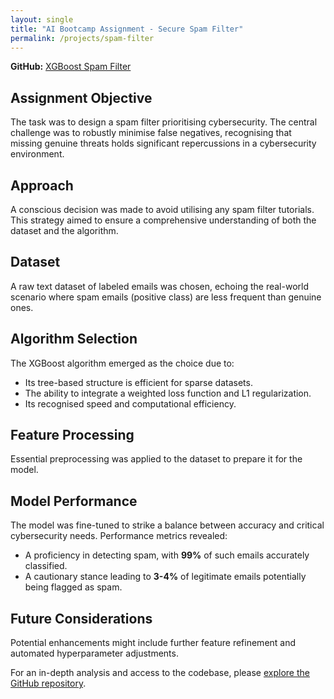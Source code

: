 ```yaml
---
layout: single
title: "AI Bootcamp Assignment - Secure Spam Filter"
permalink: /projects/spam-filter
---
```


**GitHub:** [XGBoost Spam Filter](https://github.com/adobiss/ai-ml-portfolio/tree/main/XGBoost_spam_filter)

## Assignment Objective

The task was to design a spam filter prioritising cybersecurity. The central challenge was to robustly minimise false negatives, recognising that missing genuine threats holds significant repercussions in a cybersecurity environment.

## Approach

A conscious decision was made to avoid utilising any spam filter tutorials. This strategy aimed to ensure a comprehensive understanding of both the dataset and the algorithm.

## Dataset

A raw text dataset of labeled emails was chosen, echoing the real-world scenario where spam emails (positive class) are less frequent than genuine ones.

## Algorithm Selection

The XGBoost algorithm emerged as the choice due to:

- Its tree-based structure is efficient for sparse datasets.
- The ability to integrate a weighted loss function and L1 regularization.
- Its recognised speed and computational efficiency.

## Feature Processing

Essential preprocessing was applied to the dataset to prepare it for the model.

## Model Performance

The model was fine-tuned to strike a balance between accuracy and critical cybersecurity needs. Performance metrics revealed:

- A proficiency in detecting spam, with **99%** of such emails accurately classified.
- A cautionary stance leading to **3-4%** of legitimate emails potentially being flagged as spam.

## Future Considerations

Potential enhancements might include further feature refinement and automated hyperparameter adjustments.

For an in-depth analysis and access to the codebase, please [explore the GitHub repository](https://github.com/adobiss/ai-ml-portfolio/tree/main/XGBoost_spam_filter).
